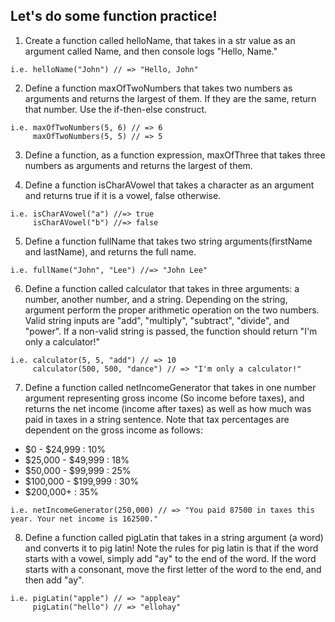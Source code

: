 ## Let's do some function practice!

1. Create a function called helloName, that takes in a str value as an argument
called Name, and then console logs "Hello, Name."

```
i.e. helloName("John") // => "Hello, John"
```

2. Define a function maxOfTwoNumbers that takes two numbers as arguments and
returns the largest of them. If they are the same, return that number.
Use the if-then-else construct.

```
i.e. maxOfTwoNumbers(5, 6) // => 6
     maxOfTwoNumbers(5, 5) // => 5
```

3. Define a function, as a function expression, maxOfThree that takes three numbers
as arguments and returns the largest of them.

4. Define a function isCharAVowel that takes a character as an argument and returns true if it is a vowel, false otherwise.

```
i.e. isCharAVowel("a") //=> true
     isCharAVowel("b") //=> false
```

5. Define a function fullName that takes two string arguments(firstName and lastName), and returns the full name.
```
i.e. fullName("John", "Lee") //=> "John Lee"
```

6. Define a function called calculator that takes in three arguments: a number, another number, and a string. Depending on the string, argument perform the proper arithmetic operation on the two numbers. Valid string inputs are "add", "multiply", "subtract", "divide", and "power". If a non-valid string is passed, the function should return "I'm only a calculator!"
```
i.e. calculator(5, 5, "add") // => 10
     calculator(500, 500, "dance") // => "I'm only a calculator!"
```

7. Define a function called netIncomeGenerator that takes in one number argument representing gross income (So income before taxes), and returns the net income (income after taxes) as well as how much was paid in taxes in a string sentence. Note that tax percentages are dependent on the gross income as follows:
<ul>
<li>$0 - $24,999 : 10%</li>
<li>$25,000 - $49,999 : 18%</li>
<li>$50,000 - $99,999 : 25%</li>
<li>$100,000 - $199,999 : 30%</li>
<li>$200,000+ : 35%</li>
</ul>

```
i.e. netIncomeGenerator(250,000) // => "You paid 87500 in taxes this year. Your net income is 162500."
```

8. Define a function called pigLatin that takes in a string argument (a word) and converts it to pig latin! Note the rules for pig latin is that if the word starts with a vowel, simply add "ay" to the end of the word. If the word starts with a consonant, move the first letter of the word to the end, and then add "ay".

```
i.e. pigLatin("apple") // => "appleay"
     pigLatin("hello") // => "ellohay"
```
